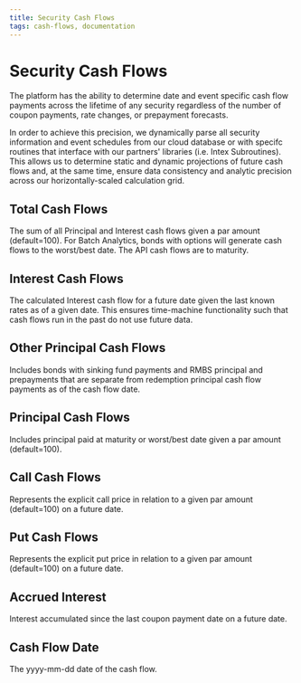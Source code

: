 ```yaml
---
title: Security Cash Flows
tags: cash-flows, documentation
---
```


# Security Cash Flows

The platform has the  ability to determine date and event specific cash flow payments across the lifetime of any security regardless of the number of coupon payments, rate changes, or prepayment forecasts.

In order to achieve this precision, we dynamically parse all security information and event schedules from our cloud database or with specifc routines 
that interface with our partners' libraries (i.e. Intex Subroutines). This allows us to determine static and dynamic projections of future cash flows and,
at the same time, ensure data consistency and analytic precision across our horizontally-scaled calculation grid.

## Total Cash Flows

The sum of all Principal and Interest cash flows given a par amount (default=100).  For Batch Analytics, bonds with options will generate cash flows to the worst/best date.  The API cash flows are to maturity.

## Interest Cash Flows

The calculated Interest cash flow for a future date given the last known rates as of a given date. This ensures time-machine functionality such that cash flows run in the past do not use future data.

## Other Principal Cash Flows

Includes bonds with sinking fund payments and RMBS principal and prepayments that are separate from redemption principal cash flow payments as of the cash flow date.

## Principal Cash Flows

Includes principal paid at maturity or worst/best date given a par amount (default=100).

## Call Cash Flows

Represents the explicit call price in relation to a given par amount (default=100) on a future date.

## Put Cash Flows

Represents the explicit put price in relation to a given par amount (default=100) on a future date.

## Accrued Interest

Interest accumulated since the last coupon payment date on a future date.

## Cash Flow Date

The yyyy-mm-dd date of the cash flow.

